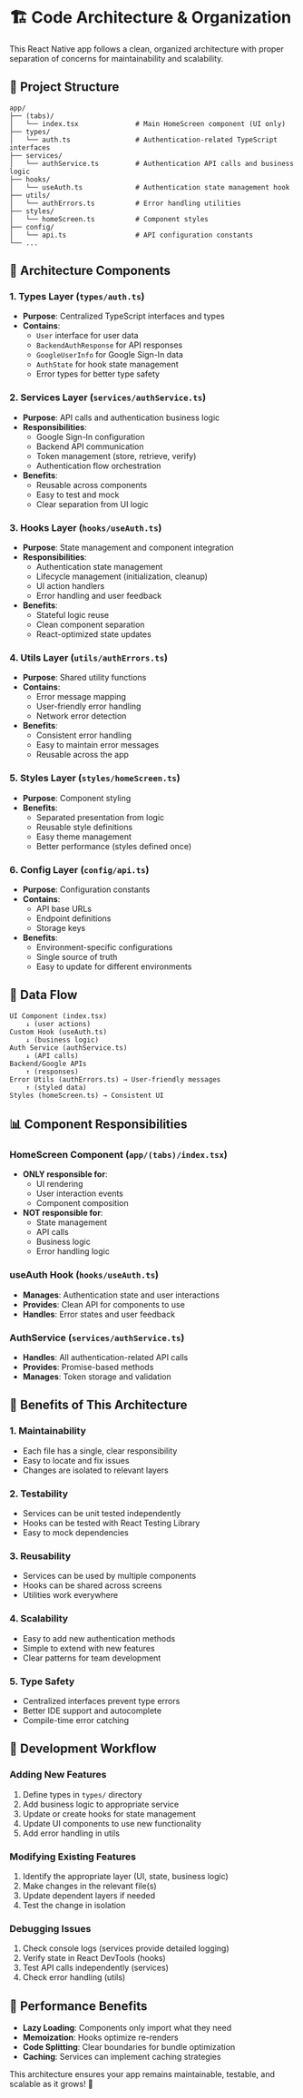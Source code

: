# 🏗️ Code Architecture & Organization

This React Native app follows a clean, organized architecture with proper separation of concerns for maintainability and scalability.

## 📁 Project Structure

```
app/
├── (tabs)/
│   └── index.tsx              # Main HomeScreen component (UI only)
├── types/
│   └── auth.ts                # Authentication-related TypeScript interfaces
├── services/
│   └── authService.ts         # Authentication API calls and business logic
├── hooks/
│   └── useAuth.ts             # Authentication state management hook
├── utils/
│   └── authErrors.ts          # Error handling utilities
├── styles/
│   └── homeScreen.ts          # Component styles
├── config/
│   └── api.ts                 # API configuration constants
└── ...
```

## 🧩 Architecture Components

### 1. **Types Layer** (`types/auth.ts`)
- **Purpose**: Centralized TypeScript interfaces and types
- **Contains**:
  - `User` interface for user data
  - `BackendAuthResponse` for API responses
  - `GoogleUserInfo` for Google Sign-In data
  - `AuthState` for hook state management
  - Error types for better type safety

### 2. **Services Layer** (`services/authService.ts`)
- **Purpose**: API calls and authentication business logic
- **Responsibilities**:
  - Google Sign-In configuration
  - Backend API communication
  - Token management (store, retrieve, verify)
  - Authentication flow orchestration
- **Benefits**: 
  - Reusable across components
  - Easy to test and mock
  - Clear separation from UI logic

### 3. **Hooks Layer** (`hooks/useAuth.ts`)
- **Purpose**: State management and component integration
- **Responsibilities**:
  - Authentication state management
  - Lifecycle management (initialization, cleanup)
  - UI action handlers
  - Error handling and user feedback
- **Benefits**:
  - Stateful logic reuse
  - Clean component separation
  - React-optimized state updates

### 4. **Utils Layer** (`utils/authErrors.ts`)
- **Purpose**: Shared utility functions
- **Contains**:
  - Error message mapping
  - User-friendly error handling
  - Network error detection
- **Benefits**:
  - Consistent error handling
  - Easy to maintain error messages
  - Reusable across the app

### 5. **Styles Layer** (`styles/homeScreen.ts`)
- **Purpose**: Component styling
- **Benefits**:
  - Separated presentation from logic
  - Reusable style definitions
  - Easy theme management
  - Better performance (styles defined once)

### 6. **Config Layer** (`config/api.ts`)
- **Purpose**: Configuration constants
- **Contains**:
  - API base URLs
  - Endpoint definitions
  - Storage keys
- **Benefits**:
  - Environment-specific configurations
  - Single source of truth
  - Easy to update for different environments

## 🔄 Data Flow

```
UI Component (index.tsx)
    ↓ (user actions)
Custom Hook (useAuth.ts)
    ↓ (business logic)
Auth Service (authService.ts)
    ↓ (API calls)
Backend/Google APIs
    ↑ (responses)
Error Utils (authErrors.ts) → User-friendly messages
    ↑ (styled data)
Styles (homeScreen.ts) → Consistent UI
```

## 📊 Component Responsibilities

### **HomeScreen Component** (`app/(tabs)/index.tsx`)
- **ONLY responsible for**:
  - UI rendering
  - User interaction events
  - Component composition
- **NOT responsible for**:
  - State management
  - API calls
  - Business logic
  - Error handling logic

### **useAuth Hook** (`hooks/useAuth.ts`)
- **Manages**: Authentication state and user interactions
- **Provides**: Clean API for components to use
- **Handles**: Error states and user feedback

### **AuthService** (`services/authService.ts`)
- **Handles**: All authentication-related API calls
- **Provides**: Promise-based methods
- **Manages**: Token storage and validation

## 🎯 Benefits of This Architecture

### **1. Maintainability**
- Each file has a single, clear responsibility
- Easy to locate and fix issues
- Changes are isolated to relevant layers

### **2. Testability**
- Services can be unit tested independently
- Hooks can be tested with React Testing Library
- Easy to mock dependencies

### **3. Reusability**
- Services can be used by multiple components
- Hooks can be shared across screens
- Utilities work everywhere

### **4. Scalability**
- Easy to add new authentication methods
- Simple to extend with new features
- Clear patterns for team development

### **5. Type Safety**
- Centralized interfaces prevent type errors
- Better IDE support and autocomplete
- Compile-time error catching

## 🔧 Development Workflow

### **Adding New Features**
1. Define types in `types/` directory
2. Add business logic to appropriate service
3. Update or create hooks for state management
4. Update UI components to use new functionality
5. Add error handling in utils

### **Modifying Existing Features**
1. Identify the appropriate layer (UI, state, business logic)
2. Make changes in the relevant file(s)
3. Update dependent layers if needed
4. Test the change in isolation

### **Debugging Issues**
1. Check console logs (services provide detailed logging)
2. Verify state in React DevTools (hooks)
3. Test API calls independently (services)
4. Check error handling (utils)

## 🚀 Performance Benefits

- **Lazy Loading**: Components only import what they need
- **Memoization**: Hooks optimize re-renders
- **Code Splitting**: Clear boundaries for bundle optimization
- **Caching**: Services can implement caching strategies

This architecture ensures your app remains maintainable, testable, and scalable as it grows! 🎉 